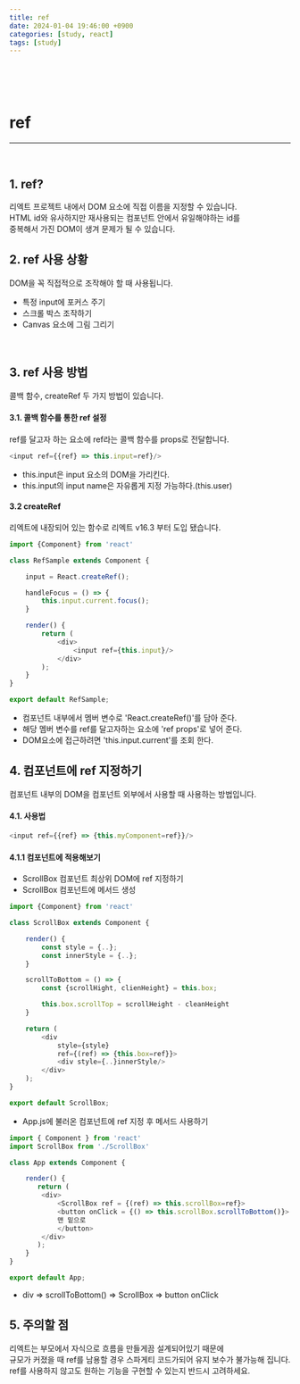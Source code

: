 ```yaml
---
title: ref
date: 2024-01-04 19:46:00 +0900
categories: [study, react]
tags: [study]
---
```

<br>
<br>
<br>

# ref
---
<br>

## 1. ref?
리엑트 프로젝트 내에서 DOM 요소에 직접 이름을 지정할 수 있습니다.  
HTML id와 유사하지만 재사용되는 컴포넌트 안에서 유일해야하는 id를  
중복해서 가진 DOM이 생겨 문제가 될 수 있습니다.
<br>

## 2. ref 사용 상황
DOM을 꼭 직접적으로 조작해야 할 때 사용됩니다.  
- 특정 input에 포커스 주기
- 스크롤 박스 조작하기
- Canvas 요소에 그림 그리기
<br>

## 3. ref 사용 방법
콜백 함수, createRef 두 가지 방법이 있습니다.

#### 3.1. 콜백 함수를 통한 ref 설정
ref를 달고자 하는 요소에 ref라는 콜백 함수를 props로 전달합니다.

```javascript
<input ref={{ref} => this.input=ref}/>
```  

- this.input은 input 요소의 DOM을 가리킨다.
- this.input의 input name은 자유롭게 지정 가능하다.(this.user)

#### 3.2 createRef
리엑트에 내장되어 있는 함수로 리엑트 v16.3 부터 도입 됐습니다.  

```javascript
import {Component} from 'react'

class RefSample extends Component {

    input = React.createRef();

    handleFocus = () => {
        this.input.current.focus();
    }

    render() {
        return (
            <div>
                <input ref={this.input}/>
            </div>
        );
    }
}

export default RefSample;
```  

- 컴포넌트 내부에서 멤버 변수로 'React.createRef()'를 담아 준다.
- 해당 멤버 변수를 ref를 달고자하는 요소에 'ref props'로 넣어 준다.
- DOM요소에 접근하려면 'this.input.current'를 조회 한다.

## 4. 컴포넌트에 ref 지정하기
컴포넌트 내부의 DOM을 컴포넌트 외부에서 사용할 때 사용하는 방법입니다.

#### 4.1. 사용법

```javascript
<input ref={{ref} => {this.myComponent=ref}}/>
```  

#### 4.1.1 컴포넌트에 적용해보기
- ScrollBox 컴포넌트 최상위 DOM에 ref 지정하기
- ScrollBox 컴포넌트에 메서드 생성

```javascript
import {Component} from 'react'

class ScrollBox extends Component {

    render() {
        const style = {..};
        const innerStyle = {..};
    }

    scrollToBottom = () => {
        const {scrollHight, clienHeight} = this.box;

        this.box.scrollTop = scrollHeight - cleanHeight
    }

    return (
        <div
            style={style}
            ref={(ref) => {this.box=ref}}>
            <div style={..}innerStyle/>
        </div>
    );
}

export default ScrollBox;
```  

- App.js에 불러온 컴포넌트에 ref 지정 후 메서드 사용하기  

```javascript
import { Component } from 'react'
import ScrollBox from './ScrollBox'

class App extends Component {

    render() {
       return (
        <div>
            <ScrollBox ref = {(ref) => this.scrollBox=ref}>
            <button onClick = {() => this.scrollBox.scrollToBottom()}>
            맨 밑으로
            </button>
        </div>
       );
    }
}

export default App;
```  
- div => scrollToBottom() => ScrollBox => button onClick

## 5. 주의할 점
리엑트는 부모에서 자식으로 흐름을 만들게끔 설계되어있기 때문에  
규모가 커졌을 때 ref를 남용할 경우 스파게티 코드가되어 유지 보수가 불가능해 집니다.  
ref를 사용하지 않고도 원하는 기능을 구현할 수 있는지 반드시 고려하세요.  

